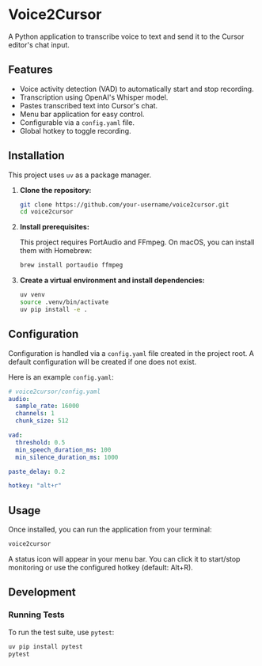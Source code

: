 # Voice2Cursor

A Python application to transcribe voice to text and send it to the Cursor editor's chat input.

## Features

-   Voice activity detection (VAD) to automatically start and stop recording.
-   Transcription using OpenAI's Whisper model.
-   Pastes transcribed text into Cursor's chat.
-   Menu bar application for easy control.
-   Configurable via a `config.yaml` file.
-   Global hotkey to toggle recording.

## Installation

This project uses `uv` as a package manager.

1.  **Clone the repository:**

    ```bash
    git clone https://github.com/your-username/voice2cursor.git
    cd voice2cursor
    ```

2.  **Install prerequisites:**

    This project requires PortAudio and FFmpeg. On macOS, you can install them with Homebrew:
    ```bash
    brew install portaudio ffmpeg
    ```

3.  **Create a virtual environment and install dependencies:**

    ```bash
    uv venv
    source .venv/bin/activate
    uv pip install -e .
    ```

## Configuration

Configuration is handled via a `config.yaml` file created in the project root. A default configuration will be created if one does not exist.

Here is an example `config.yaml`:

```yaml
# voice2cursor/config.yaml
audio:
  sample_rate: 16000
  channels: 1
  chunk_size: 512

vad:
  threshold: 0.5
  min_speech_duration_ms: 100
  min_silence_duration_ms: 1000

paste_delay: 0.2

hotkey: "alt+r"
```

## Usage

Once installed, you can run the application from your terminal:

```bash
voice2cursor
```

A status icon will appear in your menu bar. You can click it to start/stop monitoring or use the configured hotkey (default: Alt+R).

## Development

### Running Tests

To run the test suite, use `pytest`:

```bash
uv pip install pytest
pytest
``` 